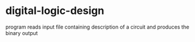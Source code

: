 # digital-logic-design
program reads input file containing description of a circuit and produces the binary output
